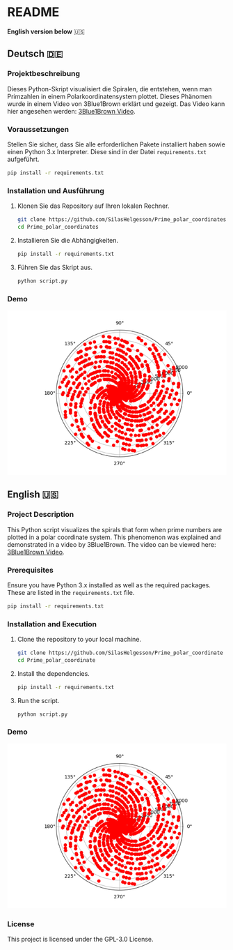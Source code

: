 # README

**English version below** 🇺🇸

## Deutsch 🇩🇪

### Projektbeschreibung

Dieses Python-Skript visualisiert die Spiralen, die entstehen, wenn man Primzahlen in einem Polarkoordinatensystem plottet. Dieses Phänomen wurde in einem Video von 3Blue1Brown erklärt und gezeigt. Das Video kann hier angesehen werden: [3Blue1Brown Video](https://www.youtube.com/watch?v=EK32jo7i5LQ).

### Voraussetzungen

Stellen Sie sicher, dass Sie alle erforderlichen Pakete installiert haben sowie einen Python 3.x Interpreter. Diese sind in der Datei `requirements.txt` aufgeführt.

```bash
pip install -r requirements.txt
```

### Installation und Ausführung

1. Klonen Sie das Repository auf Ihren lokalen Rechner.
   
   ```bash
   git clone https://github.com/SilasHelgesson/Prime_polar_coordinates
   cd Prime_polar_coordinates
   ```

2. Installieren Sie die Abhängigkeiten.

   ```bash
   pip install -r requirements.txt
   ```

3. Führen Sie das Skript aus.

   ```bash
   python script.py
   ```

### Demo
<p align="center">
  <img src="https://raw.githubusercontent.com/SilasHelgesson/Prime_polar_coordinates/main/example.png" alt="Beispiel">
</p>

## English 🇺🇸

### Project Description

This Python script visualizes the spirals that form when prime numbers are plotted in a polar coordinate system. This phenomenon was explained and demonstrated in a video by 3Blue1Brown. The video can be viewed here: [3Blue1Brown Video](https://www.youtube.com/watch?v=EK32jo7i5LQ).

### Prerequisites

Ensure you have Python 3.x installed as well as the required packages. These are listed in the `requirements.txt` file.

```bash
pip install -r requirements.txt
```

### Installation and Execution

1. Clone the repository to your local machine.
   
   ```bash
   git clone https://github.com/SilasHelgesson/Prime_polar_coordinate
   cd Prime_polar_coordinate
   ```

2. Install the dependencies.

   ```bash
   pip install -r requirements.txt
   ```

3. Run the script.

   ```bash
   python script.py
   ```

### Demo

<p align="center">
  <img src="https://raw.githubusercontent.com/SilasHelgesson/Prime_polar_coordinates/main/example.png" alt="Example output">
</p>

### License

This project is licensed under the GPL-3.0 License.
